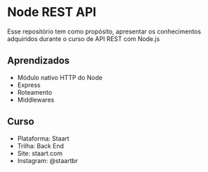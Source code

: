 # Node REST API
Esse repositório tem como propósito, apresentar os conhecimentos adquiridos durante o curso de API REST com Node.js

## Aprendizados
- Módulo nativo HTTP do Node
- Express
- Roteamento
- Middlewares

## Curso
- Plataforma: Staart
- Trilha: Back End
- Site: staart.com
- Instagram: @staartbr